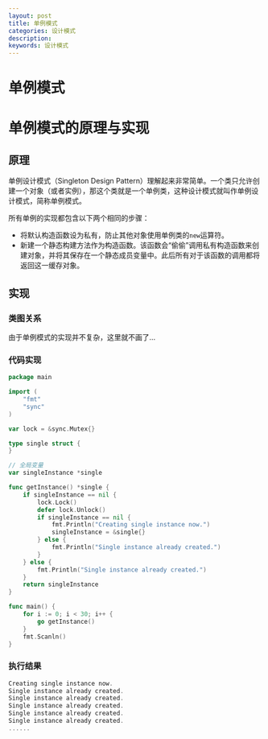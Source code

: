 ```yaml
---
layout: post
title: 单例模式
categories: 设计模式
description:
keywords: 设计模式
---
```


# 单例模式

# 单例模式的原理与实现

## 原理

单例设计模式（Singleton Design Pattern）理解起来非常简单。一个类只允许创建一个对象（或者实例），那这个类就是一个单例类，这种设计模式就叫作单例设计模式，简称单例模式。

所有单例的实现都包含以下两个相同的步骤：

- 将默认构造函数设为私有，防止其他对象使用单例类的`new`运算符。
- 新建一个静态构建方法作为构造函数。该函数会“偷偷”调用私有构造函数来创建对象，并将其保存在一个静态成员变量中。此后所有对于该函数的调用都将返回这一缓存对象。

## 实现

### 类图关系

由于单例模式的实现并不复杂，这里就不画了…

### 代码实现

```go
package main

import (
	"fmt"
	"sync"
)

var lock = &sync.Mutex{}

type single struct {
}

// 全局变量
var singleInstance *single

func getInstance() *single {
	if singleInstance == nil {
		lock.Lock()
		defer lock.Unlock()
		if singleInstance == nil {
			fmt.Println("Creating single instance now.")
			singleInstance = &single{}
		} else {
			fmt.Println("Single instance already created.")
		}
	} else {
		fmt.Println("Single instance already created.")
	}
	return singleInstance
}

func main() {
	for i := 0; i < 30; i++ {
		go getInstance()
	}
	fmt.Scanln()
}

```

### 执行结果

```go
Creating single instance now.
Single instance already created.
Single instance already created.
Single instance already created.
Single instance already created.
Single instance already created.
......

```